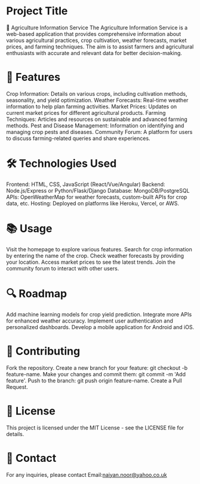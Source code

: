 # Project Title
🌾 Agriculture Information Service
The Agriculture Information Service is a web-based application that provides comprehensive information about various agricultural practices, crop cultivation, weather forecasts, market prices, and farming techniques. The aim is to assist farmers and agricultural enthusiasts with accurate and relevant data for better decision-making.

# 🚀 Features
Crop Information: Details on various crops, including cultivation methods, seasonality, and yield optimization.
Weather Forecasts: Real-time weather information to help plan farming activities.
Market Prices: Updates on current market prices for different agricultural products.
Farming Techniques: Articles and resources on sustainable and advanced farming methods.
Pest and Disease Management: Information on identifying and managing crop pests and diseases.
Community Forum: A platform for users to discuss farming-related queries and share experiences.

# 🛠️ Technologies Used
Frontend: HTML, CSS, JavaScript (React/Vue/Angular)
Backend: Node.js/Express or Python/Flask/Django
Database: MongoDB/PostgreSQL
APIs: OpenWeatherMap for weather forecasts, custom-built APIs for crop data, etc.
Hosting: Deployed on platforms like Heroku, Vercel, or AWS.

# 📚 Usage
Visit the homepage to explore various features.
Search for crop information by entering the name of the crop.
Check weather forecasts by providing your location.
Access market prices to see the latest trends.
Join the community forum to interact with other users.

# 🔍 Roadmap
 Add machine learning models for crop yield prediction.
 Integrate more APIs for enhanced weather accuracy.
 Implement user authentication and personalized dashboards.
 Develop a mobile application for Android and iOS.
 
# 🤝 Contributing
Fork the repository.
Create a new branch for your feature: git checkout -b feature-name.
Make your changes and commit them: git commit -m 'Add feature'.
Push to the branch: git push origin feature-name.
Create a Pull Request.

# 📜 License
This project is licensed under the MIT License - see the LICENSE file for details.

# 📧 Contact
For any inquiries, please contact 
Email:naiyan.noor@yahoo.co.uk

